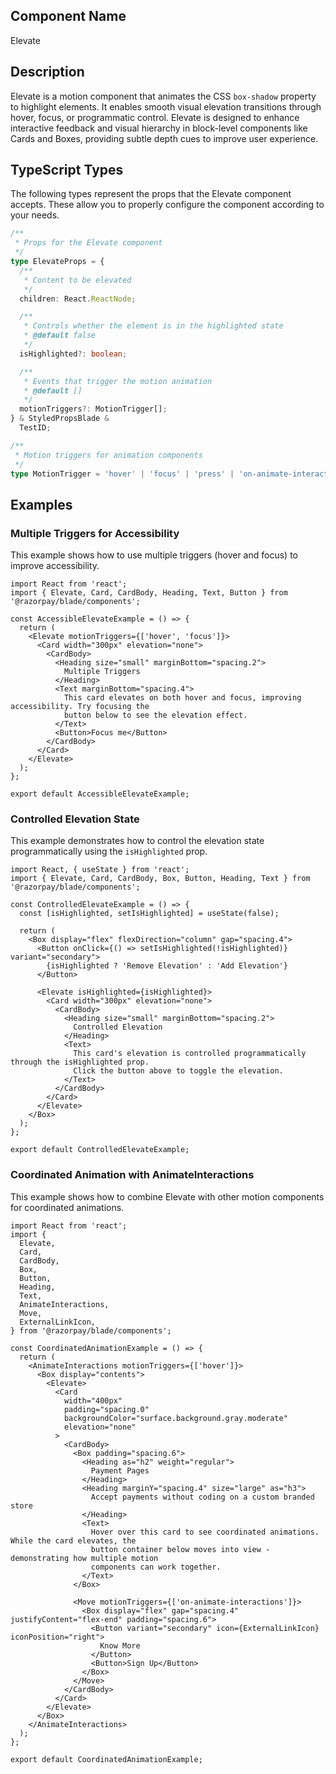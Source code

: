 ## Component Name

Elevate

## Description

Elevate is a motion component that animates the CSS `box-shadow` property to highlight elements. It enables smooth visual elevation transitions through hover, focus, or programmatic control. Elevate is designed to enhance interactive feedback and visual hierarchy in block-level components like Cards and Boxes, providing subtle depth cues to improve user experience.

## TypeScript Types

The following types represent the props that the Elevate component accepts. These allow you to properly configure the component according to your needs.

```typescript
/**
 * Props for the Elevate component
 */
type ElevateProps = {
  /**
   * Content to be elevated
   */
  children: React.ReactNode;

  /**
   * Controls whether the element is in the highlighted state
   * @default false
   */
  isHighlighted?: boolean;

  /**
   * Events that trigger the motion animation
   * @default []
   */
  motionTriggers?: MotionTrigger[];
} & StyledPropsBlade &
  TestID;

/**
 * Motion triggers for animation components
 */
type MotionTrigger = 'hover' | 'focus' | 'press' | 'on-animate-interactions';
```

## Examples

### Multiple Triggers for Accessibility

This example shows how to use multiple triggers (hover and focus) to improve accessibility.

```tsx
import React from 'react';
import { Elevate, Card, CardBody, Heading, Text, Button } from '@razorpay/blade/components';

const AccessibleElevateExample = () => {
  return (
    <Elevate motionTriggers={['hover', 'focus']}>
      <Card width="300px" elevation="none">
        <CardBody>
          <Heading size="small" marginBottom="spacing.2">
            Multiple Triggers
          </Heading>
          <Text marginBottom="spacing.4">
            This card elevates on both hover and focus, improving accessibility. Try focusing the
            button below to see the elevation effect.
          </Text>
          <Button>Focus me</Button>
        </CardBody>
      </Card>
    </Elevate>
  );
};

export default AccessibleElevateExample;
```

### Controlled Elevation State

This example demonstrates how to control the elevation state programmatically using the `isHighlighted` prop.

```tsx
import React, { useState } from 'react';
import { Elevate, Card, CardBody, Box, Button, Heading, Text } from '@razorpay/blade/components';

const ControlledElevateExample = () => {
  const [isHighlighted, setIsHighlighted] = useState(false);

  return (
    <Box display="flex" flexDirection="column" gap="spacing.4">
      <Button onClick={() => setIsHighlighted(!isHighlighted)} variant="secondary">
        {isHighlighted ? 'Remove Elevation' : 'Add Elevation'}
      </Button>

      <Elevate isHighlighted={isHighlighted}>
        <Card width="300px" elevation="none">
          <CardBody>
            <Heading size="small" marginBottom="spacing.2">
              Controlled Elevation
            </Heading>
            <Text>
              This card's elevation is controlled programmatically through the isHighlighted prop.
              Click the button above to toggle the elevation.
            </Text>
          </CardBody>
        </Card>
      </Elevate>
    </Box>
  );
};

export default ControlledElevateExample;
```

### Coordinated Animation with AnimateInteractions

This example shows how to combine Elevate with other motion components for coordinated animations.

```tsx
import React from 'react';
import {
  Elevate,
  Card,
  CardBody,
  Box,
  Button,
  Heading,
  Text,
  AnimateInteractions,
  Move,
  ExternalLinkIcon,
} from '@razorpay/blade/components';

const CoordinatedAnimationExample = () => {
  return (
    <AnimateInteractions motionTriggers={['hover']}>
      <Box display="contents">
        <Elevate>
          <Card
            width="400px"
            padding="spacing.0"
            backgroundColor="surface.background.gray.moderate"
            elevation="none"
          >
            <CardBody>
              <Box padding="spacing.6">
                <Heading as="h2" weight="regular">
                  Payment Pages
                </Heading>
                <Heading marginY="spacing.4" size="large" as="h3">
                  Accept payments without coding on a custom branded store
                </Heading>
                <Text>
                  Hover over this card to see coordinated animations. While the card elevates, the
                  button container below moves into view - demonstrating how multiple motion
                  components can work together.
                </Text>
              </Box>

              <Move motionTriggers={['on-animate-interactions']}>
                <Box display="flex" gap="spacing.4" justifyContent="flex-end" padding="spacing.6">
                  <Button variant="secondary" icon={ExternalLinkIcon} iconPosition="right">
                    Know More
                  </Button>
                  <Button>Sign Up</Button>
                </Box>
              </Move>
            </CardBody>
          </Card>
        </Elevate>
      </Box>
    </AnimateInteractions>
  );
};

export default CoordinatedAnimationExample;
```
